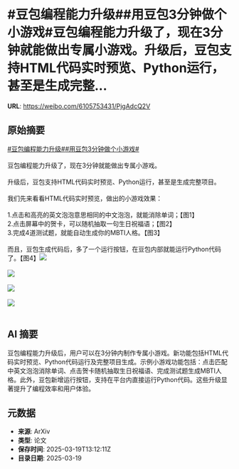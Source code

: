 # #豆包编程能力升级##用豆包3分钟做个小游戏#豆包编程能力升级了，现在3分钟就能做出专属小游戏。升级后，豆包支持HTML代码实时预览、Python运行，甚至是生成完整...

**URL**: https://weibo.com/6105753431/PjgAdcQ2V

## 原始摘要

<a href="https://m.weibo.cn/search?containerid=231522type%3D1%26t%3D10%26q%3D%23%E8%B1%86%E5%8C%85%E7%BC%96%E7%A8%8B%E8%83%BD%E5%8A%9B%E5%8D%87%E7%BA%A7%23&amp;extparam=%23%E8%B1%86%E5%8C%85%E7%BC%96%E7%A8%8B%E8%83%BD%E5%8A%9B%E5%8D%87%E7%BA%A7%23" data-hide=""><span class="surl-text">#豆包编程能力升级#</span></a><a href="https://m.weibo.cn/search?containerid=231522type%3D1%26t%3D10%26q%3D%23%E7%94%A8%E8%B1%86%E5%8C%853%E5%88%86%E9%92%9F%E5%81%9A%E4%B8%AA%E5%B0%8F%E6%B8%B8%E6%88%8F%23&amp;extparam=%23%E7%94%A8%E8%B1%86%E5%8C%853%E5%88%86%E9%92%9F%E5%81%9A%E4%B8%AA%E5%B0%8F%E6%B8%B8%E6%88%8F%23" data-hide=""><span class="surl-text">#用豆包3分钟做个小游戏#</span></a><br><br>豆包编程能力升级了，现在3分钟就能做出专属小游戏。<br><br>升级后，豆包支持HTML代码实时预览、Python运行，甚至是生成完整项目。<br><br>我们先来看看HTML代码实时预览，做出的小游戏效果：<br><br>1.点击和高亮的英文泡泡意思相同的中文泡泡，就能消除单词；【图1】<br>2.点击屏幕中的贺卡，可以随机抽取一句生日祝福语；【图2】<br>3.完成4道测试题，就能自动生成你的MBTI人格。【图3】<br><br>而且，豆包生成代码后，多了一个运行按钮，在豆包内部就能运行Python代码了。【图4】<img style="" src="https://tvax1.sinaimg.cn/large/006Fd7o3gy1hzm9u4zq08g30hq0n4toe.gif" referrerpolicy="no-referrer"><br><br><img style="" src="https://tvax2.sinaimg.cn/large/006Fd7o3gy1hzm9u7nu0qg30hq0n4e81.gif" referrerpolicy="no-referrer"><br><br><img style="" src="https://tvax3.sinaimg.cn/large/006Fd7o3gy1hzm9u7n2m1g30hq0n4k8o.gif" referrerpolicy="no-referrer"><br><br><img style="" src="https://tvax3.sinaimg.cn/large/006Fd7o3gy1hzm9u7kli8g30g00c4gs8.gif" referrerpolicy="no-referrer"><br><br>

## AI 摘要

豆包编程能力升级后，用户可以在3分钟内制作专属小游戏。新功能包括HTML代码实时预览、Python代码运行及完整项目生成。示例小游戏功能包括：点击匹配中英文泡泡消除单词、点击贺卡随机抽取生日祝福语、完成测试题生成MBTI人格。此外，豆包新增运行按钮，支持在平台内直接运行Python代码。这些升级显著提升了编程效率和用户体验。

## 元数据

- **来源**: ArXiv
- **类型**: 论文
- **保存时间**: 2025-03-19T13:12:11Z
- **目录日期**: 2025-03-19
